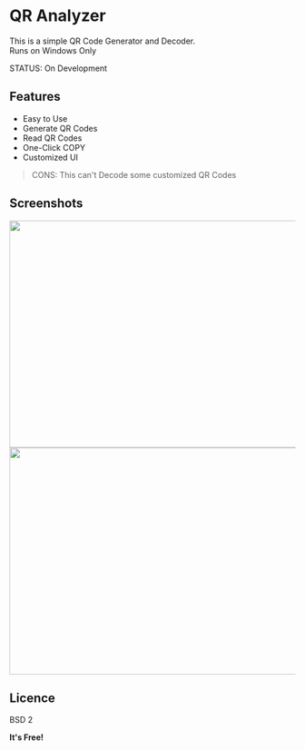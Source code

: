 # QR Analyzer
This is a simple QR Code Generator and Decoder.
<br>Runs on Windows Only

STATUS: On Development

## Features
- Easy to Use
- Generate QR Codes
- Read QR Codes
- One-Click COPY
- Customized UI
> CONS: This can't Decode some customized QR Codes

## Screenshots
<img src="https://user-images.githubusercontent.com/54274314/116649495-fe37e380-a99c-11eb-9e51-64953ed82e6a.png" width="570" height="400"/>
<img src="https://user-images.githubusercontent.com/54274314/116649676-74d4e100-a99d-11eb-81c4-98f2659fbae0.png" width="660" height="400"/>

## Licence
BSD 2

**It's Free!**
